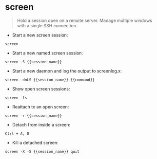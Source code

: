 # screen

> Hold a session open on a remote server. Manage multiple windows with a single SSH connection.

- Start a new screen session:

`screen`

- Start a new named screen session:

`screen -S {{session_name}}`

- Start a new daemon and log the output to screenlog.x:

`screen -dmLS {{session_name}} {{command}}`

- Show open screen sessions:

`screen -ls`

- Reattach to an open screen:

`screen -r {{session_name}}`

- Detach from inside a screen:

`Ctrl + A, D`

- Kill a detached screen:

`screen -X -S {{session_name}} quit`
